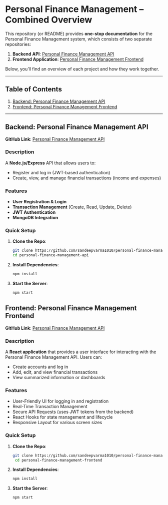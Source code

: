 # Personal Finance Management – Combined Overview

This repository (or README) provides **one-stop documentation** for the Personal Finance Management system, which consists of two separate repositories:

1. **Backend API**: [Personal Finance Management API](https://github.com/sandeepvarma1010/personal-finance-management-api)  
2. **Frontend Application**: [Personal Finance Management Frontend](https://github.com/sandeepvarma1010/personal-finance-management-frontend)

Below, you’ll find an overview of each project and how they work together.

---

## Table of Contents

1. [Backend: Personal Finance Management API](#backend-personal-finance-management-api)
2. [Frontend: Personal Finance Management Frontend](#frontend-personal-finance-management-frontend)

---

## Backend: Personal Finance Management API

**GitHub Link**: [Personal Finance Management API](https://github.com/sandeepvarma1010/personal-finance-management-api)

### Description
A **Node.js/Express** API that allows users to:
- Register and log in (JWT-based authentication)
- Create, view, and manage financial transactions (income and expenses)

### Features
- **User Registration & Login**  
- **Transaction Management** (Create, Read, Update, Delete)  
- **JWT Authentication**  
- **MongoDB Integration**  

### Quick Setup

1. **Clone the Repo**:
   ```bash
   git clone https://github.com/sandeepvarma1010/personal-finance-management-api.git
   cd personal-finance-management-api
   ```
2. **Install Dependencies**:
    ```bash
    npm install
    ```
3. **Start the Server**:
     ```bash
     npm start
    ```


## Frontend: Personal Finance Management Frontend

**GitHub Link**: [Personal Finance Management API](https://github.com/sandeepvarma1010/personal-finance-management-frontend)

### Description
A **React application** that provides a user interface for interacting with the Personal Finance Management API. Users can:
- Create accounts and log in
- Add, edit, and view financial transactions
- View summarized information or dashboards

### Features
- User-Friendly UI for logging in and registration
- Real-Time Transaction Management
- Secure API Requests (uses JWT tokens from the backend)
- React Hooks for state management and lifecycle
- Responsive Layout for various screen sizes

### Quick Setup

1. **Clone the Repo**:
   ```bash
   git clone https://github.com/sandeepvarma1010/personal-finance-management-frontend.git
    cd personal-finance-management-frontend
   ```
2. **Install Dependencies**:
    ```bash
    npm install
    ```
3. **Start the Server**:
     ```bash
     npm start
    ```

    
